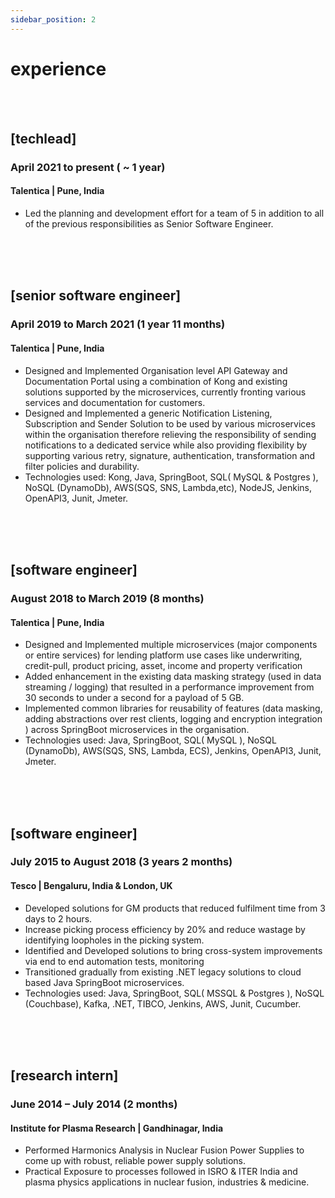 ```yaml
---
sidebar_position: 2
---
```

# experience
<br />
<br />

## [techlead]
### April 2021 to present ( ~ 1 year)
#### Talentica  |  Pune, India
- Led the planning and development effort for a team of 5 in addition to all of the previous responsibilities as Senior Software Engineer.
<br />
<br />
<br />

## [senior software engineer]
### April 2019 to March 2021 (1 year 11 months)
#### Talentica  |  Pune, India
- Designed and Implemented Organisation level API Gateway and Documentation Portal using a combination of Kong and existing solutions supported by the microservices, currently fronting various services and documentation for customers.
- Designed and Implemented a generic Notification Listening, Subscription and Sender Solution to be used by various microservices within the organisation therefore relieving the responsibility of sending notifications to a dedicated service while also providing flexibility by supporting various retry, signature, authentication, transformation and filter policies and durability.
- Technologies used: Kong, Java, SpringBoot, SQL( MySQL & Postgres ), NoSQL (DynamoDb), AWS(SQS, SNS, Lambda,etc), NodeJS, Jenkins, OpenAPI3, Junit, Jmeter.
<br />
<br />
<br />

## [software engineer]
### August 2018 to March 2019 (8 months)
#### Talentica  |  Pune, India
- Designed and Implemented multiple microservices (major components or entire services) for lending platform use cases like underwriting, credit-pull, product pricing, asset, income and property verification
- Added enhancement in the existing data masking strategy (used in data streaming / logging) that resulted in a performance improvement from 30 seconds to under a second for a payload of 5 GB.
- Implemented common libraries for reusability of features (data masking, adding abstractions over rest clients, logging and encryption integration ) across SpringBoot microservices in the organisation.
- Technologies used: Java, SpringBoot, SQL( MySQL ), NoSQL (DynamoDb), AWS(SQS, SNS, Lambda, ECS), Jenkins, OpenAPI3, Junit, Jmeter.
<br />
<br />
<br />

## [software engineer]
### July 2015 to August 2018 (3 years 2 months)
#### Tesco  |  Bengaluru, India & London, UK
- Developed solutions for GM products that reduced fulfilment time from 3 days to 2 hours.
- Increase picking process efficiency by 20% and reduce wastage by identifying loopholes in the picking system.
- Identified and Developed solutions to bring cross-system improvements via end to end automation tests, monitoring 
- Transitioned gradually from existing .NET legacy solutions to cloud based Java SpringBoot microservices.
- Technologies used: Java, SpringBoot, SQL( MSSQL & Postgres ), NoSQL (Couchbase), Kafka, .NET, TIBCO, Jenkins, AWS, Junit, Cucumber.
<br />
<br />
<br />

## [research intern]
### June 2014 – July 2014 (2 months)
#### Institute for Plasma Research  |  Gandhinagar, India
- Performed Harmonics Analysis in Nuclear Fusion Power Supplies to come up with robust, reliable power supply solutions.
- Practical Exposure to processes followed in ISRO & ITER India and plasma physics applications in nuclear fusion, industries & medicine.

